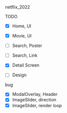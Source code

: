 netflix_2022

TODO

- [x] Home, UI

- [x] Movie, UI

- [ ] Search, Poster
- [ ] Search, Link

- [x] Detail Screen

- [ ] Design

bug

- [x] ModalOverlay, Header
- [x] ImageSlider, direction
- [x] ImageSlider, render loop
